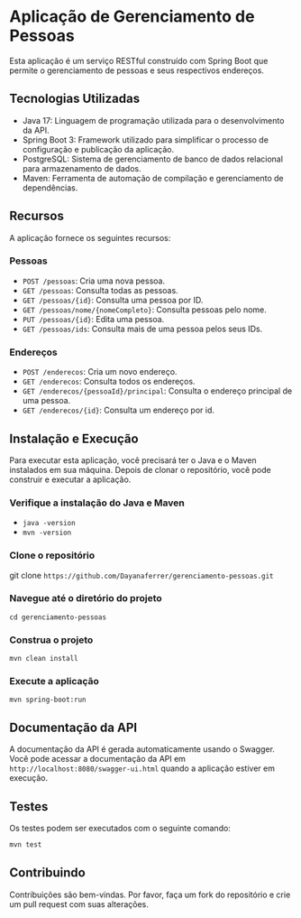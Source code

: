 # Aplicação de Gerenciamento de Pessoas 

Esta aplicação é um serviço RESTful construído com Spring Boot que permite o gerenciamento de pessoas e seus respectivos endereços.

## Tecnologias Utilizadas

- Java 17: Linguagem de programação utilizada para o desenvolvimento da API.
- Spring Boot 3: Framework utilizado para simplificar o processo de configuração e publicação da aplicação.
- PostgreSQL: Sistema de gerenciamento de banco de dados relacional para armazenamento de dados.
- Maven: Ferramenta de automação de compilação e gerenciamento de dependências.

## Recursos

A aplicação fornece os seguintes recursos:

### Pessoas

- `POST /pessoas`: Cria uma nova pessoa.
- `GET /pessoas`: Consulta todas as pessoas.
- `GET /pessoas/{id}`: Consulta uma pessoa por ID.
- `GET /pessoas/nome/{nomeCompleto}`: Consulta pessoas pelo nome.
- `PUT /pessoas/{id}`: Edita uma pessoa.
- `GET /pessoas/ids`: Consulta mais de uma pessoa pelos seus IDs.

### Endereços

- `POST /enderecos`: Cria um novo endereço.
- `GET /enderecos`: Consulta todos os endereços.
- `GET /enderecos/{pessoaId}/principal`: Consulta o endereço principal de uma pessoa.
- `GET /enderecos/{id}`: Consulta um endereço por id.

## Instalação e Execução

Para executar esta aplicação, você precisará ter o Java e o Maven instalados em sua máquina. Depois de clonar o repositório, você pode construir e executar a aplicação.

### Verifique a instalação do Java e Maven
- `java -version`
- `mvn -version`

### Clone o repositório
git clone ```https://github.com/Dayanaferrer/gerenciamento-pessoas.git ```

### Navegue até o diretório do projeto
``` cd gerenciamento-pessoas ```

### Construa o projeto
```mvn clean install ```

### Execute a aplicação
```mvn spring-boot:run ```

## Documentação da API

A documentação da API é gerada automaticamente usando o Swagger. Você pode acessar a documentação da API em `http://localhost:8080/swagger-ui.html` quando a aplicação estiver em execução.

## Testes

Os testes podem ser executados com o seguinte comando:

```bash
mvn test 
```
## Contribuindo

Contribuições são bem-vindas. Por favor, faça um fork do repositório e crie um pull request com suas alterações. 
